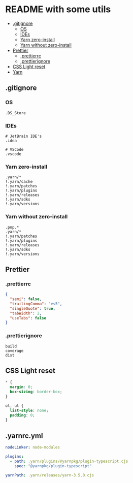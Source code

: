 # README with some utils

- [.gitignore](#gitignore) 
  - [OS](#os)
  - [IDEs](#ides)
  - [Yarn zero-install](#yarn-zero-install) 
  - [Yarn without zero-install](#yarn-without-zero-install) 
- [Prettier](#prettier)
  - [.prettierrc](#prettierrc)
  - [.prettierignore](#prettierignore)
- [CSS Light reset](#css-light-reset)
- [Yarn](#yarnrcyml)

## .gitignore

### OS
```gitignore
.DS_Store
```

### IDEs
```gitignore
# JetBrain IDE's
.idea

# VSCode
.vscode
```

### Yarn zero-install
```gitignore
.yarn/*
!.yarn/cache
!.yarn/patches
!.yarn/plugins
!.yarn/releases
!.yarn/sdks
!.yarn/versions
```

### Yarn without zero-install
```gitignore
.pnp.*
.yarn/*
!.yarn/patches
!.yarn/plugins
!.yarn/releases
!.yarn/sdks
!.yarn/versions
```

## Prettier

### .prettierrc
```json
{
  "semi": false,
  "trailingComma": "es5",
  "singleQuote": true,
  "tabWidth": 2,
  "useTabs": false
}
```

### .prettierignore

```ignore
build
coverage
dist
```

## CSS Light reset
```css
* {
  margin: 0;
  box-sizing: border-box;
}

ol, ul {
  list-style: none;
  padding: 0;
}
```

## .yarnrc.yml
```yml
nodeLinker: node-modules

plugins:
  - path: .yarn/plugins/@yarnpkg/plugin-typescript.cjs
    spec: "@yarnpkg/plugin-typescript"

yarnPath: .yarn/releases/yarn-3.5.0.cjs
```
